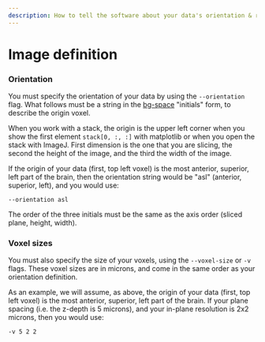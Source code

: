 ```yaml
---
description: How to tell the software about your data's orientation & resolution
---
```


# Image definition

### Orientation

You must specify the orientation of your data by using the `--orientation` flag. What follows must be a string in the [bg-space](https://github.com/brainglobe/bg-space) "initials" form, to describe the origin voxel.

When you work with a stack, the origin is the upper left corner when you show the first element `stack[0, :, :]` with matplotlib or when you open the stack with ImageJ. First dimension is the one that you are slicing, the second the height of the image, and the third the width of the image.

If the origin of your data \(first, top left voxel\) is the most anterior, superior, left part of the brain, then the orientation string would be "asl" \(anterior, superior, left\), and you would use: 

```text
--orientation asl
```

The order of the three initials must be the same as the axis order \(sliced plane, height, width\).

### Voxel sizes

You must also specify the size of your voxels, using the `--voxel-size` or `-v` flags. These voxel sizes are in microns, and come in the same order as your orientation definition. 

As an example, we will assume, as above, the origin of your data \(first, top left voxel\) is the most anterior, superior, left part of the brain. If your plane spacing \(i.e. the z-depth is 5 microns\), and your in-plane resolution is 2x2 microns, then you would use:  


```text
-v 5 2 2
```

